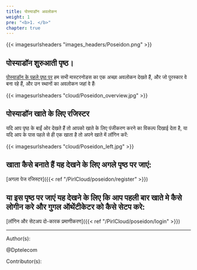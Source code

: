 ```yaml
---
title: पोस्याडॉन अवलोकन
weight: 1
pre: "<b>1. </b>"
chapter: true
---
```


{{< imagesurlsheaders "images_headers/Poseidon.png"  >}}



## पोस्याडॉन शुरुआती पृष्ठ।


[पोस्याडॉन के पहले पृष्ठ पर](https://poseidon.pirl.io) हम सभी मास्टरनोडस का एक अच्छा अवलोकन देखते हैं,
और जो पुरस्कार वे बना रहे हैं,
और उन स्थानों का अवलोकन जहां वे हैंः


{{< imagesurlsheaders "cloud/Poseidon_overview.jpg"  >}}



## पोस्याडॉन खाते के लिए रजिस्टर


यदि आप पृष्ठ के बाईं ओर देखते हैं तो आपको खाते के लिए पंजीकरण करने का विकल्प दिखाई देता है,
या यदि आप के पास पहले से ही एक खाता है तो अपने खाते में लॉगिन करें:



{{< imagesurlsheaders "cloud/Poseidon_left.jpg"  >}}



## खाता कैसे बनाते हैं यह देखने के लिए अगले पृष्ठ पर जाएं:


[अगला पेज रजिस्टर]({{< ref "/PirlCloud/poseidon/register" >}})


## या इस पृष्ठ पर जाएं यह देखने के लिए कि आप पहली बार खाते मे कैसे लोगीन करे और गुगल ऑथेंटीकेटर को कैसे सेटप करे:


[लॉगिन और सेटअप दो-कारक प्रमाणीकरण]({{< ref "/PirlCloud/poseidon/login" >}})



---
Author(s):


@Dptelecom


Contributor(s):
